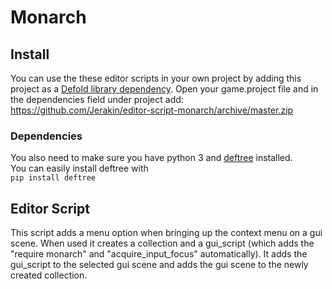 # Monarch

## Install
You can use the these editor scripts in your own project by adding this project as a [Defold library dependency](https://www.defold.com/manuals/libraries/). Open your game.project file and in the dependencies field under project add:  
https://github.com/Jerakin/editor-script-monarch/archive/master.zip

### Dependencies
You also need to make sure you have python 3 and [deftree](https://github.com/Jerakin/DefTree) installed.  
You can easily install deftree with  
`pip install deftree`

## Editor Script
This script adds a menu option when bringing up the context menu on a gui scene. When used it creates a collection and a gui_script (which adds the "require monarch" and "acquire_input_focus" automatically). It adds the gui_script to the selected gui scene and adds the gui scene to the newly created collection.
